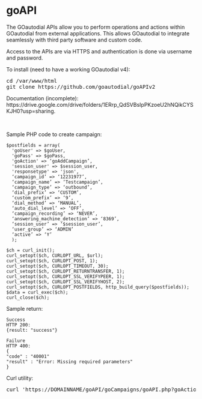 # goAPI

<p>The GOautodial APIs allow you to perform operations and actions within GOautodial from external applications. This allows GOautodial to integrate seamlessly with third party software and custom code.</p>
<p>Access to the APIs are via HTTPS and authentication is done via username and password.</p>
<p>To install (need to have a working GOautodial v4):</p>
<pre>
cd /var/www/html
git clone https://github.com/goautodial/goAPIv2
</pre>
<p>Documentation (incomplete): https://drive.google.com/drive/folders/1ERrp_QdSVBsIpPKzoeU2hNQikCYSKJH0?usp=sharing.</p><br>
<p>Sample PHP code to create campaign:
  
  	$postfields = array(
      'goUser' => $goUser,
      'goPass' => $goPass,
      'goAction' => ‘goAddCampaign’,
      'session_user' => $session_user,
      'responsetype' => 'json',
      ‘campaign_id’ => ‘12231977’,
      ‘campaign_name’ => ‘Testcampaign’,
      ‘campaign_type’ => ‘outbound’, 
      ‘dial_prefix’ => ‘CUSTOM’, 
      ‘custom_prefix’ => ‘9’,
      ‘dial_method’ => ‘MANUAL’, 
      ‘auto_dial_level’ => ‘OFF’, 
      ‘campaign_recording’ => ‘NEVER’, 
      ‘answering_machine_detection’ => ‘8369’, 
      ‘session_user’ => ‘$session_user’, 
      ‘user_group’ => ‘ADMIN’
      ‘active’ => ‘Y’
	  );
    
    $ch = curl_init();
    curl_setopt($ch, CURLOPT_URL, $url);
    curl_setopt($ch, CURLOPT_POST, 1);
    curl_setopt($ch, CURLOPT_TIMEOUT, 30);
    curl_setopt($ch, CURLOPT_RETURNTRANSFER, 1);
    curl_setopt($ch, CURLOPT_SSL_VERIFYPEER, 1);
    curl_setopt($ch, CURLOPT_SSL_VERIFYHOST, 2);
    curl_setopt($ch, CURLOPT_POSTFIELDS, http_build_query($postfields));
    $data = curl_exec($ch);
    curl_close($ch);
  
</p>
<p>Sample return:

    Success
    HTTP 200:
    {result: "success"}

    Failure
    HTTP 400:
    {
    "code" : "40001"
    "result" : "Error: Missing required parameters"
    }
</p>
<p>Curl utility:</p>
<pre>
curl 'https://DOMAINNAME/goAPI/goCampaigns/goAPI.php?goAction=goAddCampaign&goUser=goAPIuser&goPass=goAPIpass&responsetype=json&campaign_id=12231977&campaign_name=CAMPAIGN_NAME&campaign_type=outbound&dial_prefix=CUSTOM&custom_prefix=9&dial_method=MANUAL&auto_dial_level=OFF&campaign_recording=NEVER&answering_machine_detection=8369&session_user=admin&user_group=ADMIN'
</pre>
